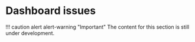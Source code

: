 # Dashboard issues

!!! caution alert alert-warning "Important"
    The content for this section is still under development.
